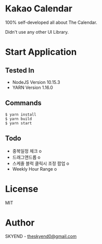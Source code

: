 # Kakao Calendar

100% self-developed all about The Calendar.

Didn't use any other UI Library.

# Start Application

## Tested In 
* NodeJS Version 10.15.3
* YARN Version 1.16.0

## Commands
```
$ yarn install
$ yarn build
$ yarn start
```

## Todo

* 중복일정 체크 o
* 드래그앤드롭 o
* 스케줄 블럭 클릭시 조정 팝업 o
* Weekly Hour Range o


# License

MIT 

# Author

SKYEND - theskyend0@gmail.com